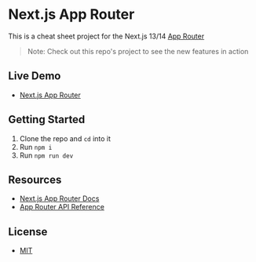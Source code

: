 # Next.js App Router

This is a cheat sheet project for the Next.js 13/14 [App Router](https://nextjs.org/docs/app)

> Note: Check out this repo's project to see the new features in action

## Live Demo

- [Next.js App Router](https://nextjs-app-router-cheatsheet.vercel.app/)

## Getting Started

1. Clone the repo and `cd` into it
2. Run `npm i`
3. Run `npm run dev`

## Resources

- [Next.js App Router Docs](https://nextjs.org/docs/app)
- [App Router API Reference](https://nextjs.org/docs/app/api-reference)

## License

- [MIT](LICENSE.md)
